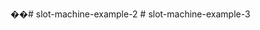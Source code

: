 ��#   s l o t - m a c h i n e - e x a m p l e - 2 
 
 
#   s l o t - m a c h i n e - e x a m p l e - 3  
 